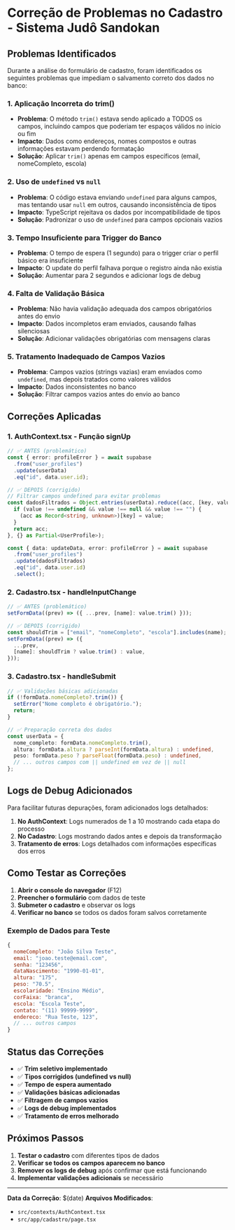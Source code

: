 # Correção de Problemas no Cadastro - Sistema Judô Sandokan

## Problemas Identificados

Durante a análise do formulário de cadastro, foram identificados os seguintes problemas que impediam o salvamento correto dos dados no banco:

### 1. **Aplicação Incorreta do trim()**

- **Problema**: O método `trim()` estava sendo aplicado a TODOS os campos, incluindo campos que poderiam ter espaços válidos no início ou fim
- **Impacto**: Dados como endereços, nomes compostos e outras informações estavam perdendo formatação
- **Solução**: Aplicar `trim()` apenas em campos específicos (email, nomeCompleto, escola)

### 2. **Uso de `undefined` vs `null`**

- **Problema**: O código estava enviando `undefined` para alguns campos, mas tentando usar `null` em outros, causando inconsistência de tipos
- **Impacto**: TypeScript rejeitava os dados por incompatibilidade de tipos
- **Solução**: Padronizar o uso de `undefined` para campos opcionais vazios

### 3. **Tempo Insuficiente para Trigger do Banco**

- **Problema**: O tempo de espera (1 segundo) para o trigger criar o perfil básico era insuficiente
- **Impacto**: O update do perfil falhava porque o registro ainda não existia
- **Solução**: Aumentar para 2 segundos e adicionar logs de debug

### 4. **Falta de Validação Básica**

- **Problema**: Não havia validação adequada dos campos obrigatórios antes do envio
- **Impacto**: Dados incompletos eram enviados, causando falhas silenciosas
- **Solução**: Adicionar validações obrigatórias com mensagens claras

### 5. **Tratamento Inadequado de Campos Vazios**

- **Problema**: Campos vazios (strings vazias) eram enviados como `undefined`, mas depois tratados como valores válidos
- **Impacto**: Dados inconsistentes no banco
- **Solução**: Filtrar campos vazios antes do envio ao banco

## Correções Aplicadas

### 1. **AuthContext.tsx - Função signUp**

```typescript
// ✅ ANTES (problemático)
const { error: profileError } = await supabase
  .from("user_profiles")
  .update(userData)
  .eq("id", data.user.id);

// ✅ DEPOIS (corrigido)
// Filtrar campos undefined para evitar problemas
const dadosFiltrados = Object.entries(userData).reduce((acc, [key, value]) => {
  if (value !== undefined && value !== null && value !== "") {
    (acc as Record<string, unknown>)[key] = value;
  }
  return acc;
}, {} as Partial<UserProfile>);

const { data: updateData, error: profileError } = await supabase
  .from("user_profiles")
  .update(dadosFiltrados)
  .eq("id", data.user.id)
  .select();
```

### 2. **Cadastro.tsx - handleInputChange**

```typescript
// ✅ ANTES (problemático)
setFormData((prev) => ({ ...prev, [name]: value.trim() }));

// ✅ DEPOIS (corrigido)
const shouldTrim = ["email", "nomeCompleto", "escola"].includes(name);
setFormData((prev) => ({
  ...prev,
  [name]: shouldTrim ? value.trim() : value,
}));
```

### 3. **Cadastro.tsx - handleSubmit**

```typescript
// ✅ Validações básicas adicionadas
if (!formData.nomeCompleto?.trim()) {
  setError("Nome completo é obrigatório.");
  return;
}

// ✅ Preparação correta dos dados
const userData = {
  nome_completo: formData.nomeCompleto.trim(),
  altura: formData.altura ? parseInt(formData.altura) : undefined,
  peso: formData.peso ? parseFloat(formData.peso) : undefined,
  // ... outros campos com || undefined em vez de || null
};
```

## Logs de Debug Adicionados

Para facilitar futuras depurações, foram adicionados logs detalhados:

1. **No AuthContext**: Logs numerados de 1 a 10 mostrando cada etapa do processo
2. **No Cadastro**: Logs mostrando dados antes e depois da transformação
3. **Tratamento de erros**: Logs detalhados com informações específicas dos erros

## Como Testar as Correções

1. **Abrir o console do navegador** (F12)
2. **Preencher o formulário** com dados de teste
3. **Submeter o cadastro** e observar os logs
4. **Verificar no banco** se todos os dados foram salvos corretamente

### Exemplo de Dados para Teste

```javascript
{
  nomeCompleto: "João Silva Teste",
  email: "joao.teste@email.com",
  senha: "123456",
  dataNascimento: "1990-01-01",
  altura: "175",
  peso: "70.5",
  escolaridade: "Ensino Médio",
  corFaixa: "branca",
  escola: "Escola Teste",
  contato: "(11) 99999-9999",
  endereco: "Rua Teste, 123",
  // ... outros campos
}
```

## Status das Correções

- ✅ **Trim seletivo implementado**
- ✅ **Tipos corrigidos (undefined vs null)**
- ✅ **Tempo de espera aumentado**
- ✅ **Validações básicas adicionadas**
- ✅ **Filtragem de campos vazios**
- ✅ **Logs de debug implementados**
- ✅ **Tratamento de erros melhorado**

## Próximos Passos

1. **Testar o cadastro** com diferentes tipos de dados
2. **Verificar se todos os campos aparecem no banco**
3. **Remover os logs de debug** após confirmar que está funcionando
4. **Implementar validações adicionais** se necessário

---

**Data da Correção**: $(date)
**Arquivos Modificados**:

- `src/contexts/AuthContext.tsx`
- `src/app/cadastro/page.tsx`
